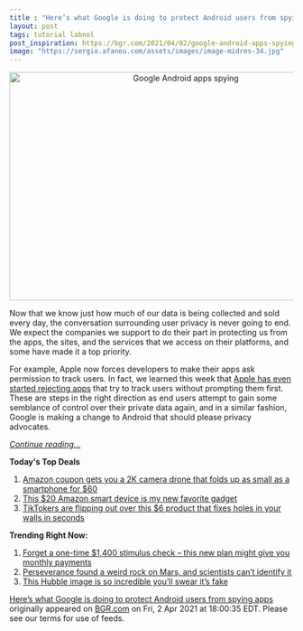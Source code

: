 ```yaml
---
title : "Here’s what Google is doing to protect Android users from spying apps"
layout: post
tags: tutorial labnol
post_inspiration: https://bgr.com/2021/04/02/google-android-apps-spying-phone-rules-query-packages/
image: "https://sergio.afanou.com/assets/images/image-midres-34.jpg"
---
```


<center><a href="https://bgr.com/2021/04/02/google-android-apps-spying-phone-rules-query-packages/" class="bgr-rss-featured-image bgr-rss-test-class"><img loading="lazy" width="610" height="404" src="https://bgr.com/wp-content/uploads/2021/03/google-android-robot.jpg?quality=70&amp;strip=all&amp;w=610" class="attachment-feed_normal size-feed_normal wp-post-image" alt="Google Android apps spying" loading="lazy" srcset="https://bgr.com/wp-content/uploads/2021/03/google-android-robot.jpg 1600w, https://bgr.com/wp-content/uploads/2021/03/google-android-robot.jpg?resize=150,100 150w, https://bgr.com/wp-content/uploads/2021/03/google-android-robot.jpg?resize=300,199 300w, https://bgr.com/wp-content/uploads/2021/03/google-android-robot.jpg?resize=768,509 768w, https://bgr.com/wp-content/uploads/2021/03/google-android-robot.jpg?resize=1024,678 1024w, https://bgr.com/wp-content/uploads/2021/03/google-android-robot.jpg?resize=1536,1018 1536w, https://bgr.com/wp-content/uploads/2021/03/google-android-robot.jpg?resize=610,404 610w, https://bgr.com/wp-content/uploads/2021/03/google-android-robot.jpg?resize=664,440 664w, https://bgr.com/wp-content/uploads/2021/03/google-android-robot.jpg?resize=252,168 252w, https://bgr.com/wp-content/uploads/2021/03/google-android-robot.jpg?resize=1200,795 1200w, https://bgr.com/wp-content/uploads/2021/03/google-android-robot.jpg?resize=782,518 782w, https://bgr.com/wp-content/uploads/2021/03/google-android-robot.jpg?resize=827,548 827w, https://bgr.com/wp-content/uploads/2021/03/google-android-robot.jpg?resize=191,127 191w, https://bgr.com/wp-content/uploads/2021/03/google-android-robot.jpg?resize=166,110 166w, https://bgr.com/wp-content/uploads/2021/03/google-android-robot.jpg?resize=800,530 800w, https://bgr.com/wp-content/uploads/2021/03/google-android-robot.jpg?resize=220,147 220w" sizes="(max-width: 610px) 100vw, 610px" title="Google Android apps spying" /></a></center><p>Now that we know just how much of our data is being collected and sold every day, the conversation surrounding user privacy is never going to end. We expect the companies we support to do their part in protecting us from the apps, the sites, and the services that we access on their platforms, and some have made it a top priority.</p>
<p>For example, Apple now forces developers to make their apps ask permission to track users. In fact, we learned this week that <a href="https://bgr.com/2021/04/02/ios-14-5-privacy-features-apple-rejects-apps-no-user-tracking-prompts/">Apple has even started rejecting apps</a> that try to track users without prompting them first. These are steps in the right direction as end users attempt to gain some semblance of control over their private data again, and in a similar fashion, Google is making a change to Android that should please privacy advocates.</p>
<p><a href="https://bgr.com/2021/04/02/google-android-apps-spying-phone-rules-query-packages/" class="more-link"><em>Continue reading...</em></a></p>


<p><strong>Today's Top Deals</strong></p>
<ol>
<li><a href="https://bgr.com/2021/04/01/drone-with-camera-on-amazon-prime-coupon-lowest-price/?utm_source=rss&#038;utm_campaign=topdeals">Amazon coupon gets you a 2K camera drone that folds up as small as a smartphone for $60</a></li>
<li><a href="https://bgr.com/2021/04/02/best-amazon-devices-dash-smart-shelf-deals/?utm_source=rss&#038;utm_campaign=topdeals">This $20 Amazon smart device is my new favorite gadget</a></li>
<li><a href="https://bgr.com/2021/04/02/how-to-fix-a-hole-in-the-wall-fast-and-cheap-amazon-prime-deal-3m-small-hole-repair-kit/?utm_source=rss&#038;utm_campaign=topdeals">TikTokers are flipping out over this $6 product that fixes holes in your walls in seconds</a></li>
</ol>

<p><strong>Trending Right Now:</strong></p>
<ol>
<li><a href="https://bgr.com/2021/04/02/new-stimulus-check-senate-democrats-want-recurring-covid-19-payments/">Forget a one-time $1,400 stimulus check &#8211; this new plan might give you monthly payments</a></li>
<li><a href="https://bgr.com/2021/04/01/mars-rock-perseverance-mystery/">Perseverance found a weird rock on Mars, and scientists can&#8217;t identify it</a></li>
<li><a href="https://bgr.com/2021/04/02/hubble-photo-veil-nebula/">This Hubble image is so incredible you&#8217;ll swear it&#8217;s fake</a></li>
</ol>
<p><a href="https://bgr.com/2021/04/02/google-android-apps-spying-phone-rules-query-packages/">Here’s what Google is doing to protect Android users from spying apps</a> originally appeared on <a href="http://bgr.com">BGR.com</a> on Fri, 2 Apr 2021 at 18:00:35 EDT. Please see our terms for use of feeds.</p>